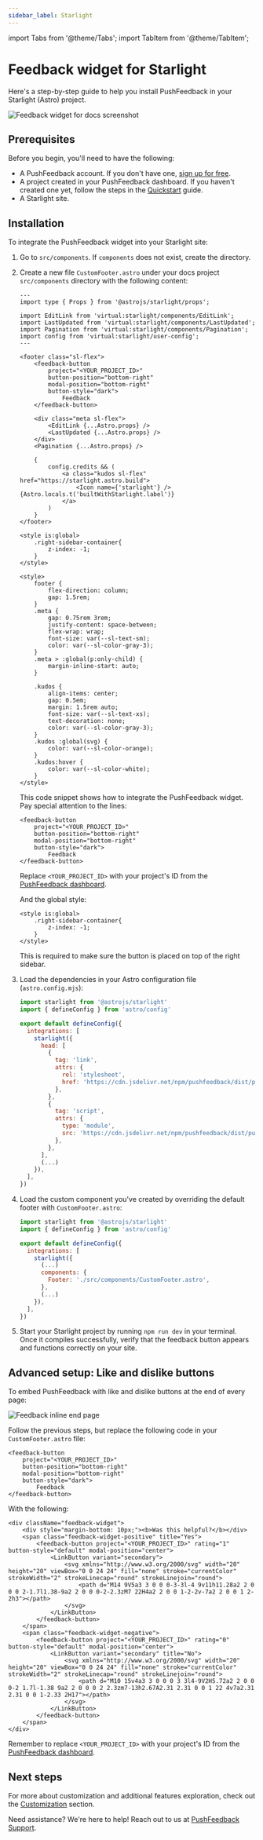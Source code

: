```yaml
---
sidebar_label: Starlight
---
```


import Tabs from '@theme/Tabs';
import TabItem from '@theme/TabItem';

# Feedback widget for Starlight

Here's a step-by-step guide to help you install PushFeedback in your Starlight (Astro) project.

![Feedback widget for docs screenshot](./images/feedback-widget-starlight.png)

## Prerequisites

Before you begin, you'll need to have the following:

- A PushFeedback account. If you don't have one, [sign up for free](https://app.pushfeedback.com/accounts/signup/).
- A project created in your PushFeedback dashboard. If you haven't created one yet, follow the steps in the [Quickstart](../quickstart.md#2-create-a-project) guide.
- A Starlight site.

## Installation

To integrate the PushFeedback widget into your Starlight site:

1. Go to `src/components`. If `components` does not exist, create the directory.
1. Create a new file `CustomFooter.astro` under your docs project `src/components` directory with the following content:

    ```astro
    ---
    import type { Props } from '@astrojs/starlight/props';

    import EditLink from 'virtual:starlight/components/EditLink';
    import LastUpdated from 'virtual:starlight/components/LastUpdated';
    import Pagination from 'virtual:starlight/components/Pagination';
    import config from 'virtual:starlight/user-config';
    ---

    <footer class="sl-flex">
        <feedback-button
            project="<YOUR_PROJECT_ID>"
            button-position="bottom-right"
            modal-position="bottom-right"
            button-style="dark">
                Feedback
        </feedback-button>

        <div class="meta sl-flex">
            <EditLink {...Astro.props} />
            <LastUpdated {...Astro.props} />
        </div>
        <Pagination {...Astro.props} />

        {
            config.credits && (
                <a class="kudos sl-flex" href="https://starlight.astro.build">
                    <Icon name={'starlight'} /> {Astro.locals.t('builtWithStarlight.label')}
                </a>
            )
        }
    </footer>

    <style is:global>
        .right-sidebar-container{
            z-index: -1;
        } 
    </style>

    <style>
        footer {
            flex-direction: column;
            gap: 1.5rem;
        }
        .meta {
            gap: 0.75rem 3rem;
            justify-content: space-between;
            flex-wrap: wrap;
            font-size: var(--sl-text-sm);
            color: var(--sl-color-gray-3);
        }
        .meta > :global(p:only-child) {
            margin-inline-start: auto;
        }

        .kudos {
            align-items: center;
            gap: 0.5em;
            margin: 1.5rem auto;
            font-size: var(--sl-text-xs);
            text-decoration: none;
            color: var(--sl-color-gray-3);
        }
        .kudos :global(svg) {
            color: var(--sl-color-orange);
        }
        .kudos:hover {
            color: var(--sl-color-white);
        }
    </style>
    ```
    
    This code snippet shows how to integrate the PushFeedback widget. Pay special attention to the lines:

    ```astro
    <feedback-button
        project="<YOUR_PROJECT_ID>"
        button-position="bottom-right"
        modal-position="bottom-right"
        button-style="dark">
            Feedback
    </feedback-button>
    ```

    Replace `<YOUR_PROJECT_ID>` with your project's ID from the [PushFeedback dashboard](../quickstart.md#2-create-a-project).

    And the global style:

    ```astro
    <style is:global>
        .right-sidebar-container{
            z-index: -1;
        } 
    </style>
    ```

    This is required to make sure the button is placed on top of the right sidebar.
    
1. Load the dependencies in your Astro configuration file (`astro.config.mjs`):

    ```js
    import starlight from '@astrojs/starlight'
    import { defineConfig } from 'astro/config'

    export default defineConfig({
      integrations: [
        starlight({
          head: [
            {
              tag: 'link',
              attrs: {
                rel: 'stylesheet',
                href: 'https://cdn.jsdelivr.net/npm/pushfeedback/dist/pushfeedback/pushfeedback.css',
              },
            },
            {
              tag: 'script',
              attrs: {
                type: 'module',
                src: 'https://cdn.jsdelivr.net/npm/pushfeedback/dist/pushfeedback/pushfeedback.esm.js',
              },
            },
          ],
          (...)
        }),
      ],
    })
    ```

1. Load the custom component you've created by overriding the default footer with `CustomFooter.astro`:

    ```js
    import starlight from '@astrojs/starlight'
    import { defineConfig } from 'astro/config'

    export default defineConfig({
      integrations: [
        starlight({
          (...)
          components: {
            Footer: './src/components/CustomFooter.astro',
          },
          (...)
        }),
      ],
    })
    ```

1. Start your Starlight project by running `npm run dev` in your terminal. Once it compiles successfully, verify that the feedback button appears and functions correctly on your site.


## Advanced setup: Like and dislike buttons

To embed PushFeedback with like and dislike buttons at the end of every page:

![Feedback inline end page](./images/feedback-widget-starlight-thumbs.png)

Follow the previous steps, but replace the following code in your `CustomFooter.astro` file:

```astro
<feedback-button
    project="<YOUR_PROJECT_ID>"
    button-position="bottom-right"
    modal-position="bottom-right"
    button-style="dark">
        Feedback
</feedback-button>
```

With the following:

```astro
<div className="feedback-widget">
    <div style="margin-bottom: 10px;"><b>Was this helpful?</b></div>
    <span class="feedback-widget-positive" title="Yes">
        <feedback-button project="<YOUR_PROJECT_ID>" rating="1" button-style="default" modal-position="center">
            <LinkButton variant="secondary">
                <svg xmlns="http://www.w3.org/2000/svg" width="20" height="20" viewBox="0 0 24 24" fill="none" stroke="currentColor" strokeWidth="2" strokeLinecap="round" strokeLinejoin="round">
                    <path d="M14 9V5a3 3 0 0 0-3-3l-4 9v11h11.28a2 2 0 0 0 2-1.7l1.38-9a2 2 0 0 0-2-2.3zM7 22H4a2 2 0 0 1-2-2v-7a2 2 0 0 1 2-2h3"></path>
                </svg>
            </LinkButton>
        </feedback-button>
    </span>
    <span class="feedback-widget-negative">
        <feedback-button project="<YOUR_PROJECT_ID>" rating="0" button-style="default" modal-position="center">
            <LinkButton variant="secondary" title="No">
                <svg xmlns="http://www.w3.org/2000/svg" width="20" height="20" viewBox="0 0 24 24" fill="none" stroke="currentColor" strokeWidth="2" strokeLinecap="round" strokeLinejoin="round">
                    <path d="M10 15v4a3 3 0 0 0 3 3l4-9V2H5.72a2 2 0 0 0-2 1.7l-1.38 9a2 2 0 0 0 2 2.3zm7-13h2.67A2.31 2.31 0 0 1 22 4v7a2.31 2.31 0 0 1-2.33 2H17"></path>
                </svg>
            </LinkButton>
        </feedback-button>
    </span>
</div>
```

Remember to replace `<YOUR_PROJECT_ID>` with your project's ID from the [PushFeedback dashboard](../quickstart.md#2-create-a-project).

## Next steps

For more about customization and additional features exploration, check out the [Customization](/category/customization) section.

Need assistance? We're here to help! Reach out to us at [PushFeedback Support](https://pushfeedback.com/contact).
